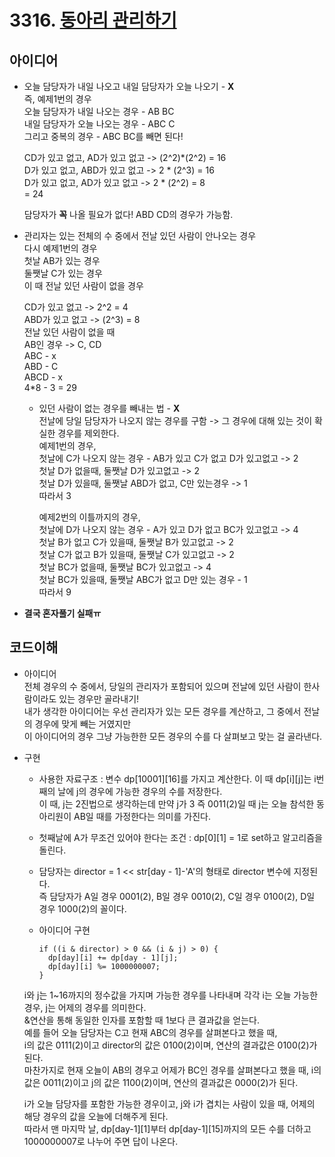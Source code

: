 # 3316. [동아리 관리하기](https://www.swexpertacademy.com/main/code/problem/problemDetail.do?contestProbId=AWBnFuhqxE8DFAWr&categoryId=AWBnFuhqxE8DFAWr&categoryType=CODE)

## 아이디어  
* 오늘 담당자가 내일 나오고 내일 담당자가 오늘 나오기 - **X**  
즉, 예제1번의 경우  
오늘 담당자가 내일 나오는 경우 - AB BC  
내일 담당자가 오늘 나오는 경우 - ABC C  
그리고 중복의 경우 - ABC BC를 빼면 된다!  
  
  CD가 있고 없고, AD가 있고 없고 -> (2^2)*(2^2) = 16  
  D가 있고 없고, ABD가 있고 없고 -> 2 * (2^3) = 16  
  D가 있고 없고, AD가 있고 없고 -> 2 * (2^2) = 8  
  = 24  
    
    담당자가 **꼭** 나올 필요가 없다! ABD CD의 경우가 가능함.
    
* 관리자는 있는 전체의 수 중에서 전날 있던 사람이 안나오는 경우  
다시 예제1번의 경우  
첫날 AB가 있는 경우  
둘쨋날 C가 있는 경우  
이 때 전날 있던 사람이 없을 경우  
  
  CD가 있고 없고 -> 2^2 = 4  
  ABD가 있고 없고 -> (2^3) = 8  
  전날 있던 사람이 없을 때  
  AB인 경우 -> C, CD  
  ABC - x  
  ABD - C  
  ABCD - x  
  4*8 - 3 = 29  
    
    * 있던 사람이 없는 경우를 빼내는 법 - **X**  
    전날에 당일 담당자가 나오지 않는 경우를 구함 -> 그 경우에 대해 있는 것이 확실한 경우를 제외한다.  
    예제1번의 경우,  
    첫날에 C가 나오지 않는 경우 - AB가 있고 C가 없고 D가 있고없고 -> 2  
    첫날 D가 없을때, 둘쨋날 D가 있고없고 -> 2  
    첫날 D가 있을때, 둘쨋날 ABD가 없고, C만 있는경우 -> 1  
    따라서 3  
      
      예제2번의 이틀까지의 경우,  
      첫날에 D가 나오지 않는 경우 - A가 있고 D가 없고 BC가 있고없고 -> 4  
      첫날 B가 없고 C가 있을때, 둘쨋날 B가 있고없고 -> 2  
      첫날 C가 없고 B가 있을때, 둘쨋날 C가 있고없고 -> 2  
      첫날 BC가 없을때, 둘쨋날 BC가 있고없고 -> 4  
      첫날 BC가 있을때, 둘쨋날 ABC가 없고 D만 있는 경우 - 1  
      따라서 9  
* **결국 혼자풀기 실패ㅠ**

## 코드이해  
* 아이디어  
전체 경우의 수 중에서, 당일의 관리자가 포함되어 있으며 전날에 있던 사람이 한사람이라도 있는 경우만 골라내기!  
내가 생각한 아이디어는 우선 관리자가 있는 모든 경우를 계산하고, 그 중에서 전날의 경우에 맞게 빼는 거였지만  
이 아이디어의 경우 그냥 가능한한 모든 경우의 수를 다 살펴보고 맞는 걸 골라낸다.  
  
* 구현
  * 사용한 자료구조 : 변수 dp[10001][16]를 가지고 계산한다. 이 때 dp[i][j]는 i번째의 날에 j의 경우에 가능한 경우의 수를 저장한다.  
  이 때, j는 2진법으로 생각하는데 만약 j가 3 즉 0011(2)일 때 j는 오늘 참석한 동아리원이 AB일 때를 가정한다는 의미를 가진다.  
  
  * 첫째날에 A가 무조건 있어야 한다는 조건 : dp[0][1] = 1로 set하고 알고리즘을 돌린다.  
  
  * 담당자는 director = 1 << str[day - 1]-'A'의 형태로 director 변수에 지정된다.  
  즉 담당자가 A일 경우 0001(2), B일 경우 0010(2), C일 경우 0100(2), D일 경우 1000(2)의 꼴이다.  
  
  * 아이디어 구현  
    ```
    if ((i & director) > 0 && (i & j) > 0) {
      dp[day][i] += dp[day - 1][j];
      dp[day][i] %= 1000000007;
    }
    ```  
  i와 j는 1~16까지의 정수값을 가지며 가능한 경우를 나타내며 각각 i는 오늘 가능한 경우, j는 어제의 경우를 의미한다.  
  &연산을 통해 동일한 인자를 포함할 때 1보다 큰 결과값을 얻는다.  
  예를 들어 오늘 담당자는 C고 현재 ABC의 경우를 살펴본다고 했을 때,  
  i의 값은 0111(2)이고 director의 값은 0100(2)이며, 연산의 결과값은 0100(2)가 된다.  
  마찬가지로 현재 오늘이 AB의 경우고 어제가 BC인 경우를 살펴본다고 했을 때,
  i의 값은 0011(2)이고 j의 값은 1100(2)이며, 연산의 결과값은 0000(2)가 된다.  
  
  i가 오늘 담당자를 포함한 가능한 경우이고, j와 i가 겹치는 사람이 있을 때, 어제의 해당 경우의 값을 오늘에 더해주게 된다.  
  따라서 맨 마지막 날, dp[day-1][1]부터 dp[day-1][15]까지의 모든 수를 더하고 1000000007로 나누어 주면 답이 나온다.


    
  
